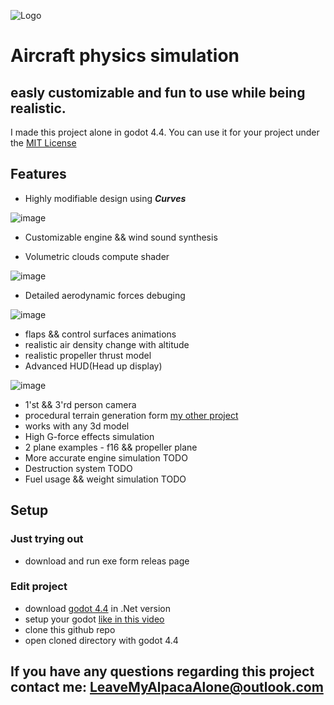 ![Logo](https://github.com/user-attachments/assets/d09c4e9f-e345-48a8-99ec-e3a5b4770168)
# Aircraft physics simulation 
## easly customizable and fun to use while being realistic.
I made this project alone in godot 4.4.
You can use it for your project under the <a href="https://github.com/LeaveMyAlpaca/Flight-sim/blob/main/LICENSE">MIT License</a> 
## Features
- Highly modifiable design using ***Curves***

![image](https://github.com/user-attachments/assets/3080abc0-f63c-44f7-873d-7b3a9ce20204)
- Customizable engine && wind sound synthesis

- Volumetric clouds compute shader 
  
![image](https://github.com/user-attachments/assets/f3e7f2fc-a572-4e58-b178-3107691e39ad)
- Detailed aerodynamic forces debuging

![image](https://github.com/user-attachments/assets/4150a717-f7ae-4a64-a4b1-4cc51c1720a6)
- flaps && control surfaces animations
- realistic air density change with altitude
- realistic propeller thrust model
- Advanced HUD(Head up display)

![image](https://github.com/user-attachments/assets/8136310b-3b72-4c16-a8fb-5092547b04b1)
- 1'st && 3'rd person camera
- procedural terrain generation form [my other project](https://github.com/LeaveMyAlpaca/proceduralMapGen) 
- works with any 3d model
- High G-force effects simulation
- 2 plane examples - f16 && propeller plane
- More accurate engine simulation TODO
- Destruction system TODO
- Fuel usage && weight simulation TODO
## Setup
### Just trying out
- download and run exe form releas page
### Edit project
- download <a href="https://godotengine.org/download/archive/4.4-beta3/">godot 4.4</a>  in .Net version
- setup your godot <a href="https://www.youtube.com/watch?v=Yi1iIM-B7XQ">like in this video </a>
- clone this github repo
- open cloned directory with godot 4.4
## If you have any questions regarding this project contact me: LeaveMyAlpacaAlone@outlook.com
